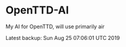 # OpenTTD-AI
My AI for OpenTTD, will use primarily air

Latest backup: Sun Aug 25 07:06:01 UTC 2019
